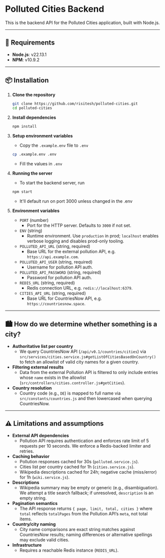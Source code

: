 # Polluted Cities Backend

This is the backend API for the Polluted Cities application, built with Node.js.

---

## 🚀 Requirements

- **Node.js**: v22.13.1  
- **NPM**: v10.9.2

---

## 📦 Installation

1. **Clone the repository**
   ```bash
   git clone https://github.com/risitesh/polluted-cities.git
   cd polluted-cities
   ```

2. **Install dependencies**
    ```bash
    npm install
    ```

3. **Setup environment variables**
    - Copy the `.example.env` file to `.env`
    ```bash
    cp .example.env .env
    ```
    - Fill the values in `.env`

4. **Running the server**
    - To start the backend server, run
    ```bash
    npm start
    ```
    - It'll default run on port 3000 unless changed in the .env

5. **Environment variables**
    - `PORT` (number)
      - Port for the HTTP server. Defaults to `3000` if not set.
    - `ENV` (string)
      - Runtime environment. Use `production` in prod; `localhost` enables verbose logging and disables prod-only tooling.
    - `POLLUTED_API_URL` (string, required)
      - Base URL for the external pollution API, e.g. `https://api.example.com`.
    - `POLLUTED_API_USER` (string, required)
      - Username for pollution API auth.
    - `POLLUTED_API_PASSWORD` (string, required)
      - Password for pollution API auth.
    - `REDIS_URL` (string, required)
      - Redis connection URL, e.g. `redis://localhost:6379`.
    - `CITIES_API_URL` (string, required)
      - Base URL for CountriesNow API, e.g. `https://countriesnow.space`.

---

## 🏙️ How do we determine whether something is a city?

* **Authoritative list per country**
  - We query CountriesNow API (`/api/v0.1/countries/cities`) via `src/services/cities.service.js#getListOfCitiesBasedOnCountry()` to fetch an allowlist of valid city names for a given country.
* **Filtering external results**
  - Data from the external Pollution API is filtered to only include entries whose `name` exists in the allowlist (`src/controllers/cities.controller.js#getCities`).
* **Country resolution**
  - Country code (e.g., `DE`) is mapped to full name via `src/constants/countries.js` and then lowercased when querying CountriesNow.

---

## ⚠️ Limitations and assumptions

* **External API dependencies**
  - Pollution API requires authentication and enforces rate limit of 5 requests per 10 seconds. We enforce a Redis-backed limiter and retries.
* **Caching behavior**
  - Pollution responses cached for 30s (`polluted.service.js`).
  - Cities list per country cached for 1h (`cities.service.js`).
  - Wikipedia descriptions cached for 24h; negative cache (miss/error) for 1h (`wiki.service.js`).
* **Descriptions**
  - Wikipedia summary may be empty or generic (e.g., disambiguation). We attempt a title search fallback; if unresolved, `description` is an empty string.
* **Pagination semantics**
  - The API response returns `{ page, limit, total, cities }` where `total` reflects `totalPages` from the Pollution API’s `meta`, not total items.
* **Country/city naming**
  - City name comparisons are exact string matches against CountriesNow results; naming differences or alternative spellings may exclude valid cities.
* **Infrastructure**
  - Requires a reachable Redis instance (`REDIS_URL`).